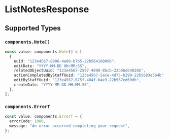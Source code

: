 # ListNotesResponse


## Supported Types

### `components.Note[]`

```typescript
const value: components.Note[] = [
  {
    uuid: "123e4567-8906-4e88-b7b5-22b56416009b",
    editDate: "YYYY-MM-DD HH:MM:SS",
    relatedObjectUuid: "123e4567-2597-4098-8bcb-22b56eb4826b",
    actionCompletedByStaffUuid: "123e4567-5ace-4d75-b290-22b5693e564b",
    editByStaffUuid: "123e4567-675f-404f-b4e3-22b567ed69db",
    createDate: "YYYY-MM-DD HH:MM:SS",
  },
];
```

### `components.ErrorT`

```typescript
const value: components.ErrorT = {
  errorCode: 1000,
  message: "An error occurred completing your request",
};
```


